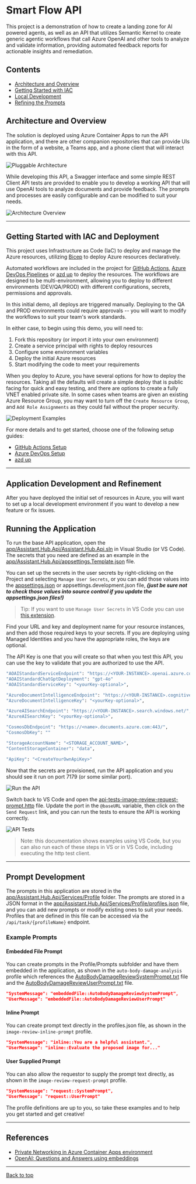 # Smart Flow API

This project is a demonstration of how to create a landing zone for AI powered agents, as well as an API that utilizes Semantic Kernel to create generic agentic workflows that call Azure OpenAI and other tools to analyze and validate information, providing automated feedback reports for actionable insights and remediation.

## Contents

* [Architecture and Overview](#architecture-and-overview)
* [Getting Started with IAC](#getting-started-with-iac-and-deployment)
* [Local Development](#application-development-and-refinement)
* [Refining the Prompts](#prompt-development)

## Architecture and Overview

The solution is deployed using Azure Container Apps to run the API application, and there are other companion repositories that can provide UIs in the form of a website, a Teams app, and a phone client that will interact with this API.

![Pluggable Architecture](./docs/images/agentic-architecture.png)

While developing this API, a Swagger interface and some simple REST Client API tests are provided to enable you to develop a working API that will use OpenAI tools to analyze documents and provide feedback. The prompts and processes are easily configurable and can be modified to suit your needs.

![Architecture Overview](./docs/architecture_overview.png)

---

## Getting Started with IAC and Deployment

This project uses Infrastructure as Code (IaC) to deploy and manage the Azure resources, utilizing [Bicep](https://learn.microsoft.com/en-us/azure/azure-resource-manager/bicep/overview) to deploy Azure resources declaratively.

Automated workflows are included in the project for [GitHub Actions](./.github/github_setup.md), [Azure DevOps Pipelines](./.azdo/pipelines/readme.md) or [azd up](./docs/azd_deploy.md) to deploy the resources. The workflows are designed to be multi-environment, allowing you to deploy to different environments (DEV/QA/PROD) with different configurations, secrets, permissions and approvals.

In this initial demo, all deploys are triggered manually. Deploying to the QA and PROD environments could require approvals -- you will want to modify the workflows to suit your team's work standards.

In either case, to begin using this demo, you will need to:

1. Fork this repository (or import it into your own environment)
1. Create a service principal with rights to deploy resources
1. Configure some environment variables
1. Deploy the initial Azure resources
1. Start modifying the code to meet your requirements

When you deploy to Azure, you have several options for how to deploy the resources. Taking all the defaults will create a simple deploy that is public facing for quick and easy testing, and there are options to create a fully VNET enabled private site. In some cases when teams are given an existing Azure Resource Group, you may want to turn off the `Create Resource Group`, and `Add Role Assignments` as they could fail without the proper security.

![Deployment Examples](./docs/images/Deploy_Examples.png)

For more details and to get started, choose one of the following setup guides:

* [GitHub Actions Setup](./.github/setup.md)
* [Azure DevOps Setup](./.azdo/pipelines/readme.md)
* [azd up](./docs/azd_deploy.md)

---

## Application Development and Refinement

After you have deployed the initial set of resources in Azure, you will want to set up a local development environment if you want to develop a new feature or fix issues.

## Running the Application

To run the base API application, open the [app/Assistant.Hub.Api/Assistant.Hub.Api.sln](./app/Assistant.Hub.Api/) in Visual Studio (or VS Code). The secrets that you need are defined as an example in the [app/Assistant.Hub.Api/appsettings.Template.json](./app/appsettings.Template.json) file.

You can set up the secrets in the user secrets by right-clicking on the Project and selecting `Manage User Secrets`, or you can add those values into the [appsettings.json](./app/Assistant.Hub.Api/appsettings.json) or appsettings.development.json file, ***(just be sure not to check those values into source control if you update the appsettings.json files!)***

> Tip: If you want to use `Manage User Secrets` in VS Code you can use [this extension](https://marketplace.visualstudio.com/items?itemName=adrianwilczynski.user-secrets).

Find your URL and key and deployment name for your resource instances, and then add those required keys to your secrets. If you are deploying using Managed Identities and you have the appropriate roles, the keys are optional.

The API Key is one that you will create so that when you test this API, you can use the key to validate that you are authorized to use the API.

```bash
"AOAIStandardServiceEndpoint": "https://<YOUR-INSTANCE>.openai.azure.com/",
"AOAIStandardChatGptDeployment": "gpt-4o"
"AOAIStandardServiceKey": "<yourKey-optional>",

"AzureDocumentIntelligenceEndpoint": "https://<YOUR-INSTANCE>.cognitiveservices.azure.com/",
"AzureDocumentIntelligenceKey": "<yourKey-optional>",

"AzureAISearchEndpoint": "https://<YOUR-INSTANCE>.search.windows.net/",
"AzureAISearchKey": "<yourKey-optional>",

"CosmosDbEndpoint": "https://<name>.documents.azure.com:443/",
"CosmosDbKey": ""

"StorageAccountName": "<STORAGE_ACCOUNT_NAME>",
"ContentStorageContainer": "data",

"ApiKey": "<CreateYourOwnApiKey>"
```

Now that the secrets are provisioned, run the API application and you should see it run on port 7179 (or some similar port).

![Run the API](./docs/images/run_api.png)

Switch back to VS Code and open the [api-tests-image-review-request-prompt.http](app/Assistant.Hub.Api/api-tests-image-review-request-prompt.http) file. Update the port in the `@baseURL` variable, then click on the `Send Request` link, and you can run the tests to ensure the API is working correctly.

![API Tests](./docs/images/http_test.png)

> Note: this documentation shows examples using VS Code, but you can also run each of these steps in VS or in VS Code, including executing the http test client.

---

## Prompt Development

The prompts in this application are stored in the [app/Assistant.Hub.Api/Services/Profile](./Services/Profile) folder. The prompts are stored in a JSON format in the [app/Assistant.Hub.Api/Services/Profile/profiles.json](./app/Assistant.Hub.Api/Services/Profile/profiles.json) file, and you can add new prompts or modify existing ones to suit your needs. Profiles that are defined in this file can be accessed via the `/api/task/{profileName}` endpoint.

### Example Prompts

#### Embedded File Prompt

You can create prompts in the Profile/Prompts subfolder and have them embedded in the application, as shown in the `auto-body-damage-analysis` profile which references the [AutoBodyDamageReviewSystemPrompt.txt](./app/Assistant.Hub.Api/Services/Profile/Prompts/AutoBodyDamageReviewSystemPrompt.txt) file and the [AutoBodyDamageReviewUserPrompt.txt](./app/Assistant.Hub.Api/Services/Profile/Prompts/AutoBodyDamageReviewUserPrompt.txt) file.

``` json
"SystemMessage": "embeddedFile::AutoBodyDamageReviewSystemPrompt",
"UserMessage": "embeddedFile::AutoBodyDamageReviewUserPrompt"
```

#### Inline Prompt

You can create prompt text directly in the profiles.json file, as shown in the `image-review-inline-prompt` profile.

``` json
"SystemMessage": "inline::You are a helpful assistant.",
"UserMessage": "inline::Evaluate the proposed image for..."
```

#### User Supplied Prompt

You can also allow the requestor to supply the prompt text directly, as shown in the `image-review-request-prompt` profile.

``` json
"SystemMessage": "request::SystemPrompt",
"UserMessage": "request::UserPrompt"
```

The profile definitions are up to you, so take these examples and to help you get started and get creative!

---

## References

* [Private Networking in Azure Container Apps environment](https://learn.microsoft.com/en-us/azure/container-apps/networking)
* [OpenAI: Questions and Answers using embeddings](https://cookbook.openai.com/examples/question_answering_using_embeddings)

---

[Back to top](#contents)
